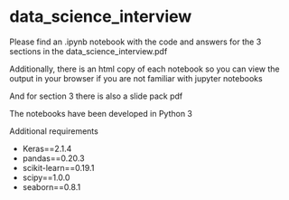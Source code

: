 # data_science_interview

Please find an .ipynb notebook with the code and answers for the 3 sections in the data_science_interview.pdf

Additionally, there is an html copy of each notebook so you can view the output in your browser if you are not familiar with jupyter notebooks

And for section 3 there is also a slide pack pdf


The notebooks have been developed in Python 3

Additional requirements

* Keras==2.1.4
* pandas==0.20.3
* scikit-learn==0.19.1
* scipy==1.0.0
* seaborn==0.8.1
